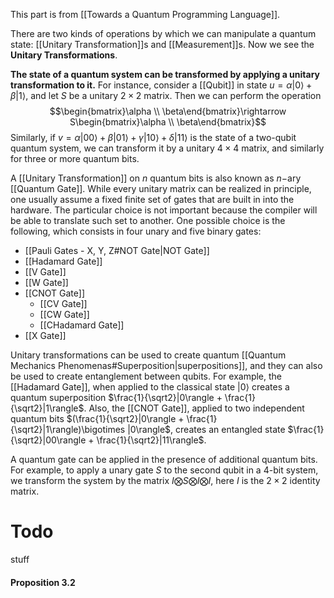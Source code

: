 This part is from [[Towards a Quantum Programming Language]]. 

There are two kinds of operations by which we can manipulate a quantum state: [[Unitary Transformation]]s and [[Measurement]]s. 
Now we see the **Unitary Transformations**. 

**The state of a quantum system can be transformed by applying a unitary transformation to it.** 
For instance, consider a [[Qubit]] in state $u = \alpha|0\rangle + \beta|1\rangle$, and let $S$ be a unitary $2\times 2$ matrix. 
Then we can perform the operation $$\begin{bmatrix}\alpha \\ \beta\end{bmatrix}\rightarrow S\begin{bmatrix}\alpha \\ \beta\end{bmatrix}$$Similarly, if $v = \alpha|00\rangle + \beta|01\rangle + \gamma|10\rangle + \delta|11\rangle$ is the state of a two-qubit quantum system, we can transform it by a unitary $4 \times 4$ matrix, and similarly for three or more quantum bits. 

A [[Unitary Transformation]] on $n$ quantum bits is also known as $n-$ary [[Quantum Gate]]. 
While every unitary matrix can be realized in principle, one usually assume a fixed finite set of gates that are built in into the hardware. 
The particular choice is not important because the compiler will be able to translate such set to another. 
One possible choice is the following, which consists in four unary and five binary gates:
- [[Pauli Gates - X, Y, Z#NOT Gate|NOT Gate]] 
- [[Hadamard Gate]]
- [[V Gate]]
- [[W Gate]]
- [[CNOT Gate]]
	- [[CV Gate]]
	- [[CW Gate]]
	- [[CHadamard Gate]]
- [[X Gate]]

Unitary transformations can be used to create quantum [[Quantum Mechanics Phenomenas#Superposition|superpositions]], and they can also be used to create entanglement between qubits. 
For example, the [[Hadamard Gate]], when applied to the classical state $|0\rangle$ creates a quantum superposition $\frac{1}{\sqrt2}|0\rangle + \frac{1}{\sqrt2}|1\rangle$. 
Also, the [[CNOT Gate]], applied to two independent quantum bits $(\frac{1}{\sqrt2}|0\rangle + \frac{1}{\sqrt2}|1\rangle)\bigotimes |0\rangle$, creates an entangled state $\frac{1}{\sqrt2}|00\rangle + \frac{1}{\sqrt2}|11\rangle$. 

A quantum gate can be applied in the presence of additional quantum bits. 
For example, to apply a unary gate $S$ to the second qubit in a $4$-bit system, we transform the system by the matrix $I \bigotimes S \bigotimes I \bigotimes I$, here $I$ is the $2\times 2$ identity matrix. 

# Todo 
stuff
#### Proposition 3.2